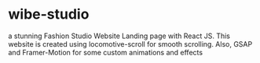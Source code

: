 # wibe-studio
a stunning Fashion Studio Website Landing page with React JS. This website is created using locomotive-scroll for smooth scrolling. Also, GSAP and Framer-Motion for some custom animations and effects
